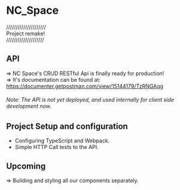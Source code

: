 # NC_Space

///////////////////// <br />
Project remake! <br />
//////////////////// <br />

## API
=> NC Space's CRUD RESTful Api is finally ready for production! <br />
=> It's documentation can be found at: https://documenter.getpostman.com/view/15144179/TzRNGAqg <br />
###### Note: The API is not yet deployed, and used internally for client side development now.

## Project Setup and configuration
- Configuring TypeScript and Webpack.
- Simple HTTP Call tests to the API. 

## Upcoming
=> Building and styling all our components separately.
